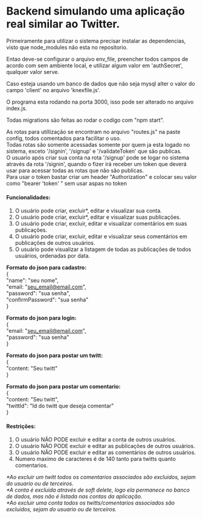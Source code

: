 <h1>Backend simulando uma aplicação real similar ao Twitter.</h1>
<p>Primeiramente para utilizar o sistema precisar instalar as dependencias, visto que node_modules não esta no repositorio.</p>
<p>Entao deve-se configurar o arquivo env_file, preencher todos campos de acordo com sem ambiente local, e utilizar algum valor em          'authSecret', qualquer valor serve.</p>
<p>Caso esteja usando um banco de dados que não seja mysql alter o valor do campo 'client' no arquivo 'knexfile.js'.</p>
<p>O programa esta rodando na porta 3000, isso pode ser alterado no arquivo index.js.</p>
<p>Todas migrations são feitas ao rodar o codigo com "npm start".</p>

As rotas para utillização se encontram no arquivo "routes.js" na paste config, todos comentados para facilitar o uso.<br />
Todas rotas são somente acessadas somente por quem ja esta logado no sistema, exceto '/signin', '/signup' e '/validateToken' que são        publicas.<br />
O usuario após criar sua conta na rota '/signup' pode se logar no sistema através da rota '/signin', quando o fizer irá receber um token    que deverá usar para acessar todas as rotas que não são publicas.<br />
Para usar o token bastar criar um header "Authorization" e colocar seu valor como "bearer 'token' " sem usar aspas no token<br />

#### Funcionalidades:<br />
<ol>
<li>O usuário pode criar, excluir*, editar e visualizar sua conta.</li>
<li>O usuário pode criar, excluir*, editar e visualizar suas publicações.</li>
<li>O usuário pode criar, excluir, editar e visualizar comentários em suas publicações.</li>
<li>O usuário pode criar, excluir, editar e visualizar seus comentários em publicações de outros usuários.</li>
<li>O usuário pode visualizar a listagem de todas as publicações de todos usuários, ordenadas por data.</li>
</ol>

**Formato do json para cadastro:**<br />
{<br />
    "name": "seu nome",<br />
    "email: "seu_email@email.com",<br />
    "password": "sua senha",<br />
    "confirmPassword": "sua senha"<br />
}<br />

**Formato do json para login:**<br />
{<br />
    "email: "seu_email@email.com",<br />
    "password": "sua senha"<br />
}<br />

**Formato do json para postar um twitt:**<br />
{<br />
    "content: "Seu twitt"<br />
}<br />

**Formato do json para postar um comentario:**<br />
{<br />
    "content: "Seu twitt",<br />
    "twittId": "Id do twitt que deseja comentar"<br />
}<br />

#### Restrições:<br />
<ol>
<li>O usuário NÃO PODE excluir e editar a conta de outros usuários.</li>
<li>O usuário NÃO PODE excluir e editar as publicações de outros usuários.</li>
<li>O usuário NÃO PODE excluir e editar as comentários de outros usuários.</li>
<li>Numero maximo de caracteres é de 140 tanto para twitts quanto comentarios. </li>
</ol>

<i>*Ao excluir um twitt todos os comentarios associados são excluidos, sejam do usuario ou de terceiros.</i><br />
<i>*A conta é excluida através de soft delete, logo ela permanece no banco de dados, mas não é listada nas contas da aplicação.</i><br />
<i>*Ao excluir uma conta todos os twitts/comentarios associados são excluidos, sejam do usuario ou de terceiros.</i><br />
